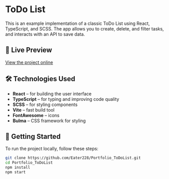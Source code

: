 # ToDo List

This is an example implementation of a classic ToDo List using React, TypeScript, and SCSS. The app allows you to create, delete, and filter tasks, and interacts with an API to save data.

## 🔗 Live Preview

[View the project online](https://eater228.github.io/Portfolio_ToDoList/)

## 🛠 Technologies Used

- **React** – for building the user interface
- **TypeScript** – for typing and improving code quality
- **SCSS** – for styling components
- **Vite** – fast build tool
- **FontAwesome** – icons
- **Bulma** – CSS framework for styling

## 🚀 Getting Started

To run the project locally, follow these steps:

```bash
git clone https://github.com/Eater228/Portfolio_ToDoList.git
cd Portfolio_ToDoList
npm install
npm start
